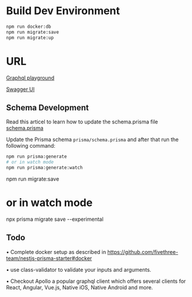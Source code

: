 # Build Dev Environment

```bash
npm run docker:db
npm run migrate:save
npm run migrate:up

```

# URL

[Graphql playground](http://localhost:3000/graphql)

[Swagger UI](http://localhost:3000/api/#/)

## Schema Development

Read this articel to learn how to update the schema.prisma file [schema.prisma](https://github.com/prisma/prisma2/blob/master/docs/prisma-schema-file.md)

Update the Prisma schema `prisma/schema.prisma` and after that run the following command:

```bash
npm run prisma:generate
# or in watch mode
npm run prisma:generate:watch
```

npm run migrate:save

# or in watch mode

npx prisma migrate save --experimental

## Todo

• Complete docker setup as described in https://github.com/fivethree-team/nestjs-prisma-starter#docker

• use class-validator to validate your inputs and arguments.

• Checkout Apollo a popular graphql client which offers several clients for React, Angular, Vue.js, Native iOS, Native Android and more.
